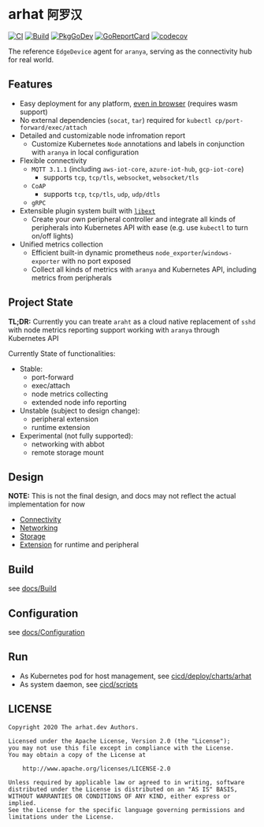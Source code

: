 # arhat `阿罗汉`

[![CI](https://github.com/arhat-dev/arhat/workflows/CI/badge.svg)](https://github.com/arhat-dev/arhat/actions?query=workflow%3ACI)
[![Build](https://github.com/arhat-dev/arhat/workflows/Build/badge.svg)](https://github.com/arhat-dev/arhat/actions?query=workflow%3ABuild)
[![PkgGoDev](https://pkg.go.dev/badge/arhat.dev/arhat)](https://pkg.go.dev/arhat.dev/arhat)
[![GoReportCard](https://goreportcard.com/badge/arhat.dev/arhat)](https://goreportcard.com/report/arhat.dev/arhat)
[![codecov](https://codecov.io/gh/arhat-dev/arhat/branch/master/graph/badge.svg)](https://codecov.io/gh/arhat-dev/arhat)

The reference `EdgeDevice` agent for `aranya`, serving as the connectivity hub for real world.

## Features

- Easy deployment for any platform, [even in browser](./cicd/scripts/wasm) (requires wasm support)
- No external dependencies (`socat`, `tar`) required for `kubectl cp/port-forward/exec/attach`
- Detailed and customizable node infromation report
  - Customize Kubernetes `Node` annotations and labels in conjunction with `aranya` in local configuration
- Flexible connectivity
  - `MQTT 3.1.1` (including `aws-iot-core`, `azure-iot-hub`, `gcp-iot-core`)
    - supports `tcp`, `tcp/tls`, `websocket`, `websocket/tls`
  - `CoAP`
    - supports `tcp`, `tcp/tls`, `udp`, `udp/dtls`
  - `gRPC`
- Extensible plugin system built with [`libext`](arhat.dev/libext)
  - Create your own peripheral controller and integrate all kinds of peripherals into Kubernetes API with ease (e.g. use `kubectl` to turn on/off lights)
- Unified metrics collection
  - Efficient built-in dynamic prometheus `node_exporter`/`windows-exporter` with no port exposed
  - Collect all kinds of metrics with `aranya` and Kubernetes API, including metrics from peripherals

## Project State

__TL;DR:__ Currently you can treate `araht` as a cloud native replacement of `sshd` with node metrics reporting support working with `aranya` through Kubernetes API

Currently State of functionalities:

- Stable:
  - port-forward
  - exec/attach
  - node metrics collecting
  - extended node info reporting
- Unstable (subject to design change):
  - peripheral extension
  - runtime extension
- Experimental (not fully supported):
  - networking with abbot
  - remote storage mount

## Design

__NOTE:__ This is not the final design, and docs may not reflect the actual implementation for now

- [Connectivity](./docs/Connectivity.md)
- [Networking](./docs/Networking.md)
- [Storage](./docs/Storage.md)
- [Extension](./docs/Extension.md) for runtime and peripheral

## Build

see [docs/Build](./docs/Build.md)

## Configuration

see [docs/Configuration](./docs/Configuration.md)

## Run

- As Kubernetes pod for host management, see [cicd/deploy/charts/arhat](./cicd/deploy/charts/arhat)
- As system daemon, see [cicd/scripts](./cicd/scripts)

## LICENSE

```text
Copyright 2020 The arhat.dev Authors.

Licensed under the Apache License, Version 2.0 (the "License");
you may not use this file except in compliance with the License.
You may obtain a copy of the License at

    http://www.apache.org/licenses/LICENSE-2.0

Unless required by applicable law or agreed to in writing, software
distributed under the License is distributed on an "AS IS" BASIS,
WITHOUT WARRANTIES OR CONDITIONS OF ANY KIND, either express or implied.
See the License for the specific language governing permissions and
limitations under the License.
```
